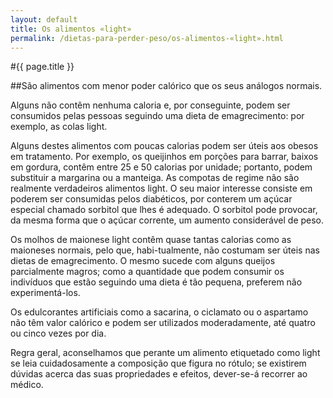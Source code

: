```yaml
---
layout: default
title: Os alimentos «light»
permalink: /dietas-para-perder-peso/os-alimentos-«light».html
---
```


#{{ page.title }}

##São alimentos com menor poder calórico que os seus análogos normais.

Alguns não contêm nenhuma caloria e, por conseguinte, podem ser consumidos pelas pessoas seguindo uma dieta de emagrecimento: por exemplo, as colas light.

Alguns destes alimentos com poucas calorias podem ser úteis aos obesos em tratamento. Por exemplo, os queijinhos em porções para barrar, baixos em gordura, contêm entre 25 e 50 calorias por unidade; portanto, podem substituir a margarina ou a manteiga.
As compotas de regime não são realmente verdadeiros alimentos light. O seu maior interesse consiste em poderem ser consumidas pelos diabéticos, por conterem um açúcar especial chamado sorbitol que lhes é adequado. O sorbitol pode provocar, da mesma forma que o açúcar corrente, um aumento considerável de peso.

Os molhos de maionese light contêm quase tantas calorias como as maioneses normais, pelo que, habi-tualmente, não costumam ser úteis nas dietas de emagrecimento. O mesmo sucede com alguns queijos parcialmente magros; como a quantidade que podem consumir os indivíduos que estão seguindo uma dieta é tão pequena, preferem não experimentá-los.

Os edulcorantes artificiais como a sacarina, o ciclamato ou o aspartamo não têm valor calórico e podem ser utilizados moderadamente, até quatro ou cinco vezes por dia.

Regra geral, aconselhamos que perante um alimento etiquetado como light se leia cuidadosamente a composição que figura no rótulo; se existirem dúvidas acerca das suas propriedades e efeitos, dever-se-á recorrer ao médico.
